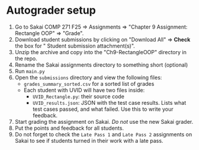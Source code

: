# Autograder setup
1. Go to Sakai COMP 271 F25 => Assignments => "Chapter 9 Assignment: Rectangle OOP" => "Grade".
2. Download student submissions by clicking on "Download All" => **Check** the box for " Student submission attachment(s)".
3. Unzip the archive and copy into the "Ch9-RectangleOOP" directory in the repo. 
4. Rename the Sakai assignments directory to something short (optional) 
5. Run `main.py`
6. Open the `submissions` directory and view the following files:
   * `grades_summary_sorted.csv` for a sorted list of grades
   * Each student with UVID will have two files inside:
     * `UVID_Rectangle.py`: their source code
     * `UVID_results.json`: JSON with the test case results. Lists what test cases passed, and what failed. Use this to write your feedback.
7. Start grading the assignment on Sakai. _Do not_ use the new Sakai grader. 
8. Put the points and feedback for all students.
9. Do not forget to check the `Late Pass 1` and `Late Pass 2` assignments on Sakai to see if students turned in their work with a late pass.
 